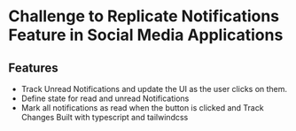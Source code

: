 # Challenge to Replicate Notifications Feature in Social Media Applications
## Features
* Track Unread Notifications and update the UI as the user clicks on them.
* Define state for read and unread Notifications
* Mark all notifications as read when the button is clicked and Track Changes
Built with typescript and tailwindcss 
